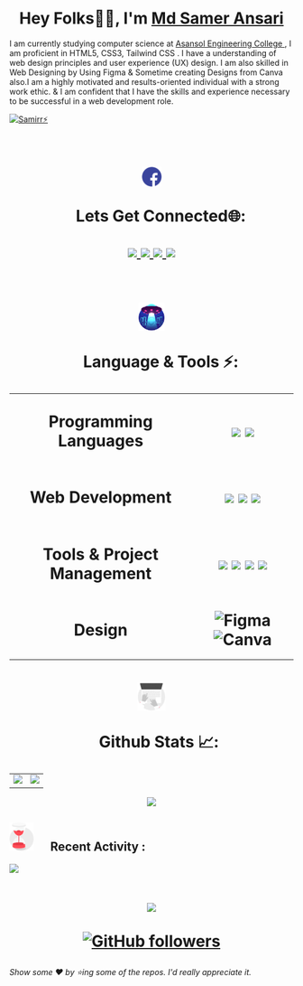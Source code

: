 <h1 align="center" >Hey Folks👋🏻, I'm <a href="https://www.linkedin.com/in/mrsamirr/" target="_blank"> Md Samer Ansari </a></h1>
<p>I am currently studying computer science at <a href="http://www.aecwb.edu.in/" target="_blank"> Asansol Engineering College </a>,  I am proficient in HTML5, CSS3, Tailwind CSS . I have a understanding of web design principles and user experience (UX) design. I am also skilled in Web Designing by Using Figma & Sometime creating Designs from Canva also.I am a highly motivated and results-oriented individual with a strong work ethic. & I am confident that I have the skills and experience necessary to be successful in a web development role.</p>
















<p align="left"> <a href="https://twitter.com/iamsamirr_" target="blank"><img src="https://img.shields.io/twitter/follow/iamsamirr_?logo=twitter&style=for-the-badge&color=008FF5&labelColor=ffffff" height="20px" alt="Samirr⚡" /></a> </p>













   <br>

<h1 align=center>

<img src="https://raw.githubusercontent.com/Suvraneel/Suvraneel/master/res/social.gif" height="35" width= auto>

&nbsp;&nbsp;&nbsp;&nbsp; Lets Get Connected🌐:

   <a href="https://www.linkedin.com/in/mrsamirr/" target="_blank">
 <img  align="center" width="28px" src="https://cdn.pixabay.com/photo/2017/08/22/11/56/linked-in-2668700_1280.png" />

</a>
 

<a href="https://twitter.com/iamsamirr_" target="_blank">

  <img  align="center" width="28px" src="https://as1.ftcdn.net/v2/jpg/03/20/88/34/1000_F_320883488_PMmkQget359WtY6foB1xFN3Wcvus6WTM.jpg" />

</a>

<a href="mailto:smaitykhan@gmail.com">

  <img align="center" width="26px" src="https://logodownload.org/wp-content/uploads/2018/03/gmail-logo-16.png" />

</a>

<a href="http://bento.me/samir" target="_blank">

  <img align="center" width="26px" src="https://creatorspace.imgix.net/users/clc4w34xr00lfju0yz7hwvcfp/E4O6bTcBeQCAicYg-5hn0oo.jpg?w=300&h=300" />

</a>

<br>


   




<br>

<h1 align=center>

<img src="https://raw.githubusercontent.com/Suvraneel/Suvraneel/master/res/ufo.gif" height="50" width= auto>

&nbsp;&nbsp;&nbsp;&nbsp; Language & Tools ⚡: 
<table>
<tr>
<td><p>Programming Languages</p></td>
<td><img src="https://img.shields.io/badge/C-black?style=for-the-badge&logo=c&labelColor=blue&color=white" />
     <img src="https://img.shields.io/badge/Python-black?style=for-the-badge&logo=Python&labelColor=white&color=blue" />
</td></tr>
<tr>
<td><p>Web Development</p></td>
<td><img src="https://img.shields.io/badge/HTML5-red?style=for-the-badge&logo=html5&labelColor=white&color=E34F26"/>
<img src="https://img.shields.io/badge/CSS3-white?style=for-the-badge&logo=css3&logoColor=1572B6&labelColor=white&color=1572B6" />
<img src="https://img.shields.io/badge/Tailwind%20CSS-white?style=for-the-badge&logo=tailwindcss&labelColor=white&color=1CA1B8"/></a>
</td></tr>
<tr>
<td><p>Tools & Project Management</p></td>
<td><img src="https://img.shields.io/badge/Git-red?style=for-the-badge&logo=git&labelColor=white&color=red"/>
<img src="https://img.shields.io/badge/GitHub-black?style=for-the-badge&logo=github&labelColor=black&color=181717"/>
<img src="https://img.shields.io/badge/VSCode-cyan?style=for-the-badge&logo=visual%20studio%20code&labelColor=00497a&color=007ACC"/>
   <img src="https://img.shields.io/badge/Netlify-32e6e2?style=for-the-badge&logo=netlify&labelColor=black&color=32e6e2"/>
</td>  
  </tr>  
  <tr>
<td><p>Design</p></td>
<td>
<img alt="Figma" src="https://img.shields.io/badge/figma-%23F24E1E.svg?style=for-the-badge&logo=figma&logoColor=white" /> 
<img alt="Canva" src="https://img.shields.io/badge/Canva-%2300C4CC.svg?style=for-the-badge&logo=Canva&logoColor=white"/>
 </td></tr>
</table>






<h1 align=center>

<img src="https://raw.githubusercontent.com/Suvraneel/Suvraneel/master/res/laptop.gif" height="50" width= auto>

&nbsp;&nbsp;&nbsp;&nbsp;Github Stats 📈:<br></h2>

<table>

<tr>

<td>

<img src="https://github-readme-stats.vercel.app/api?username=mrsamirr&include_all_commits=true&count_private=true&show_icons=true&line_height=20&theme=vision-friendly-dark&border_radius=20"/>

<td><img src="https://github-readme-stats.vercel.app/api/top-langs?username=mrsamirr&show_icons=true&locale=en&layout=compact&theme=vision-friendly-dark&border_radius=20" />

</td>

</tr>



</table>

<p align="center">

<img align="center" src="https://github-readme-streak-stats.herokuapp.com?user=Mrsamirr&theme=vision-friendly-dark&border_radius=20&date_format=j%20M%5B%20Y%5D" />

</p>
<h2 align="left">
<img src="https://raw.githubusercontent.com/Suvraneel/Suvraneel/master/res/hourglass1.gif" height="50" width= auto>
&nbsp;&nbsp;&nbsp;&nbsp;
Recent Activity :
<br></h2>


<img src="https://github-readme-activity-graph.vercel.app/graph?username=mrsamirr&bg_color=000000&line=ffb812&area=true&color=8135fc&hide_border=true&hide_title=true">





<h1 align=center>

<!--START_SECTION:waka-->
  [![](https://visitcount.itsvg.in/api?id=Mrsamirr&label=Stalkers%20%F0%9F%91%80&color=12&icon=0&pretty=true)](https://visitcount.itsvg.in)

[![GitHub followers](https://img.shields.io/github/followers/mrsamirr.svg?style=social&label=Followers🌟)](https://github.com/Mrsamirr?tab=followers)




 ###### Show some ❤️ by ⭐ing some of the repos. I'd really appreciate it.
